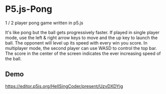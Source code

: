 # P5.js-Pong
1 / 2 player pong game written in p5.js

It's like pong but the ball gets progressively faster. If played in single player mode, use the left & right arrow keys to move and the up key to launch the ball. The opponent will level up its speed with every win you score.
In multiplayer mode, the second player can use WASD to control the top bar.
The score in the center of the screen indicates the ever increasing speed of the ball.
## Demo
https://editor.p5js.org/HellSingCoder/present/UzvDXDYjg
